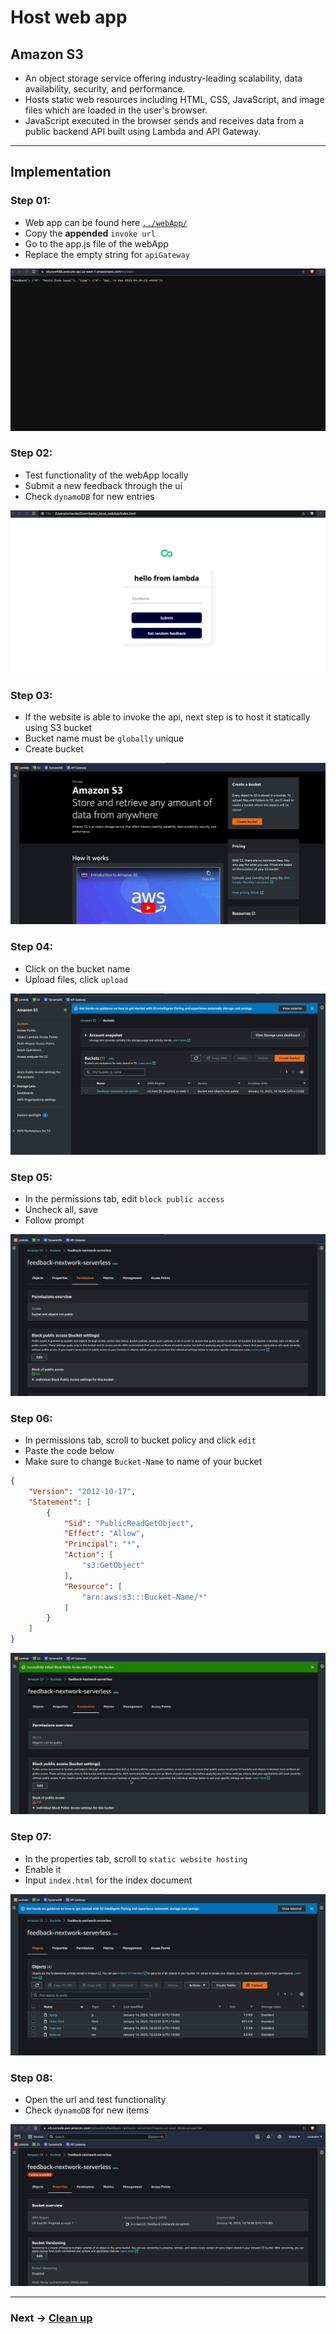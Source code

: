 # Host web app

## Amazon S3
- An object storage service offering industry-leading scalability, data availability, security, and performance.
- Hosts static web resources including HTML, CSS, JavaScript, and image files which are loaded in the user's browser.
- JavaScript executed in the browser sends and receives data from a public backend API built using Lambda and API Gateway.

<!-- ## Terminonlogy and Concepts
**Static website:** -->

------------------------------------------------------------------------------------------

## Implementation
### Step 01:
- Web app can be found here [`../webApp/`](../webApp/)
- Copy the **appended** `invoke url`
- Go to the app.js file of the webApp
- Replace the empty string for `apiGateway`

![Alt](../img/assets_host/host01.gif)

### Step 02:
- Test functionality of the webApp locally
- Submit a new feedback through the ui
- Check `dynamoDB` for new entries

![Alt](../img/assets_host/host02.gif)

### Step 03:
- If the website is able to invoke the api, next step is to host it statically using S3 bucket
- Bucket name must be `globally` unique
- Create bucket

![Alt](../img/assets_host/host03.gif)

### Step 04:
- Click on the bucket name
- Upload files, click `upload`

![Alt](../img/assets_host/host04.gif)

### Step 05:
- In the permissions tab, edit `block public access`
- Uncheck all, save
- Follow prompt

![Alt](../img/assets_host/host06.gif)

### Step 06:
- In permissions tab, scroll to bucket policy and click `edit`
- Paste the code below 
- Make sure to change `Bucket-Name` to name of your bucket

```json
{
    "Version": "2012-10-17",
    "Statement": [
        {
            "Sid": "PublicReadGetObject",
            "Effect": "Allow",
            "Principal": "*",
            "Action": [
                "s3:GetObject"
            ],
            "Resource": [
                "arn:aws:s3:::Bucket-Name/*"
            ]
        }
    ]
}
```

![Alt](../img/assets_host/host07.gif)

### Step 07:
- In the properties tab, scroll to `static website hosting`
- Enable it
- Input `index.html` for the index document

![Alt](../img/assets_host/host05.gif)

### Step 08:
- Open the url and test functionality
- Check `dynamoDB` for new items

![Alt](../img/assets_host/host08.gif)

------------------------------------------------------------------------------------------

### Next -> [Clean up][2.5]
[2.5]: <cleanUp.md>